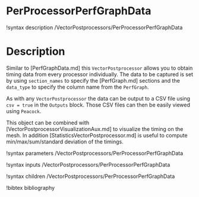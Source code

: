 # PerProcessorPerfGraphData

!syntax description /VectorPostprocessors/PerProcessorPerfGraphData

# Description

Similar to [PerfGraphData.md] this `VectorPostprocessor` allows you to obtain timing data from every processor individually.  The data to be captured is set by using `section_names` to specify the [PerfGraph.md] sections and the `data_type` to specify the column name from the `PerfGraph`.

As with any `VectorPostprocessor` the data can be output to a CSV file using `csv = true` in the `Outputs` block.  Those CSV files can then be easily viewed using `Peacock`.

This object can be combined with [VectorPostprocessorVisualizationAux.md] to visualize the timing on the mesh.  In addition [StatisticsVectorPostprocessor.md] is useful to compute min/max/sum/standard deviation of the timings.

!syntax parameters /VectorPostprocessors/PerProcessorPerfGraphData

!syntax inputs /VectorPostprocessors/PerProcessorPerfGraphData

!syntax children /VectorPostprocessors/PerProcessorPerfGraphData

!bibtex bibliography
